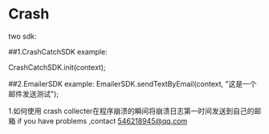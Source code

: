 # Crash
two sdk:

##1.CrashCatchSDK
example:

   CrashCatchSDK.init(context);
   
##2.EmailerSDK
example:
   EmailerSDK.sendTextByEmail(context, "这是一个邮件发送测试");
   
   
  1.如何使用 crash collecter在程序崩溃的瞬间将崩溃日志第一时间发送到自己的邮箱
  if you have problems ,contact 546218945@qq.com
